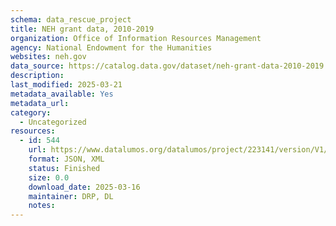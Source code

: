 ```yaml
---
schema: data_rescue_project 
title: NEH grant data, 2010-2019
organization: Office of Information Resources Management
agency: National Endowment for the Humanities
websites: neh.gov
data_source: https://catalog.data.gov/dataset/neh-grant-data-2010-2019
description: 
last_modified: 2025-03-21
metadata_available: Yes
metadata_url: 
category:
  - Uncategorized
resources:
  - id: 544
    url: https://www.datalumos.org/datalumos/project/223141/version/V1/view
    format: JSON, XML
    status: Finished
    size: 0.0
    download_date: 2025-03-16
    maintainer: DRP, DL
    notes: 
---
```

